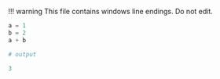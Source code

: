 
!!! warning
    This file contains windows line endings. Do not edit.



```julia
a = 1
b = 2
a + b

# output

3
```

